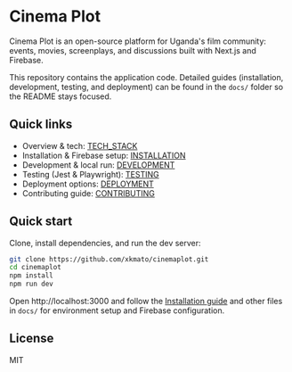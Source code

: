 # Cinema Plot

Cinema Plot is an open-source platform for Uganda's film community: events, movies, screenplays, and discussions built with Next.js and Firebase.

This repository contains the application code. Detailed guides (installation, development, testing, and deployment) can be found in the `docs/` folder so the README stays focused.

## Quick links

- Overview & tech: [TECH_STACK](docs/TECH_STACK.md)
- Installation & Firebase setup: [INSTALLATION](docs/INSTALLATION.md)
- Development & local run: [DEVELOPMENT](docs/DEVELOPMENT.md)
- Testing (Jest & Playwright): [TESTING](docs/TESTING.md)
- Deployment options: [DEPLOYMENT](docs/DEPLOYMENT.md)
- Contributing guide: [CONTRIBUTING](docs/CONTRIBUTING.md)

## Quick start

Clone, install dependencies, and run the dev server:

```bash
git clone https://github.com/xkmato/cinemaplot.git
cd cinemaplot
npm install
npm run dev
```

Open http://localhost:3000 and follow the [Installation guide](docs/INSTALLATION.md) and other files in `docs/` for environment setup and Firebase configuration.

## License

MIT
